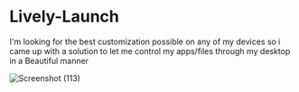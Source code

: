 # Lively-Launch
I'm looking for the best customization possible on any of my devices so i came up with a solution to let me control my apps/files through my desktop in a Beautiful manner

![Screenshot (113)](https://github.com/user-attachments/assets/f156e217-f3cb-4ab6-b527-0d1ed37f3e98)
